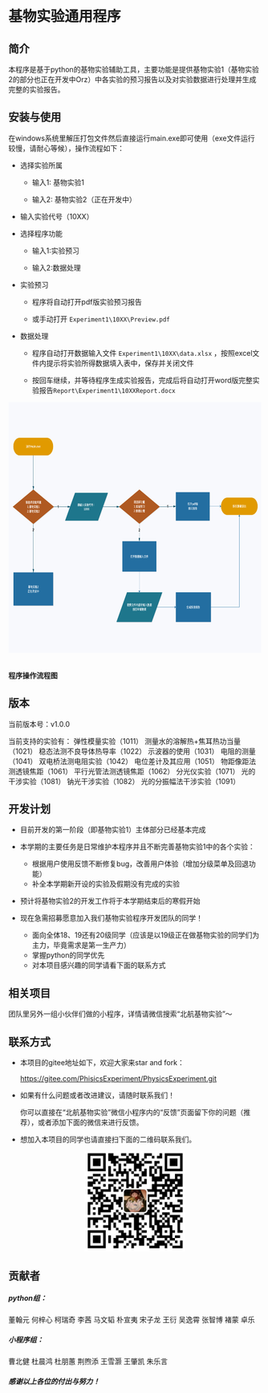 # 基物实验通用程序



## 简介

本程序是基于python的基物实验辅助工具，主要功能是提供基物实验1（基物实验2的部分也正在开发中Orz）中各实验的预习报告以及对实验数据进行处理并生成完整的实验报告。



## 安装与使用

在windows系统里解压打包文件然后直接运行main.exe即可使用（exe文件运行较慢，请耐心等候），操作流程如下：

* 选择实验所属

  * 输入1: 基物实验1

  * 输入2: 基物实验2（正在开发中）

* 输入实验代号（10XX）

* 选择程序功能

  * 输入1:实验预习

  * 输入2:数据处理

* 实验预习

  * 程序将自动打开pdf版实验预习报告

  * 或手动打开 `Experiment1\10XX\Preview.pdf`

* 数据处理

  * 程序自动打开数据输入文件  `Experiment1\10XX\data.xlsx` ，按照excel文件内提示将实验所得数据填入表中，保存并关闭文件

  * 按回车继续，并等待程序生成实验报告，完成后将自动打开word版完整实验报告`Report\Experiment1\10XXReport.docx`

  

<div  align="center">    
<img src="/pics/pic2.png" width = 800 height = 500 />
</div>

​                                      
                                         **程序操作流程图**



## 版本

当前版本号：v1.0.0

当前支持的实验有：
        弹性模量实验（1011）
        测量水的溶解热+焦耳热功当量（1021）
        稳态法测不良导体热导率（1022）
        示波器的使用（1031）
        电阻的测量（1041）
        双电桥法测电阻实验（1042）
        电位差计及其应用（1051）
        物距像距法测透镜焦距（1061）
        平行光管法测透镜焦距（1062）
        分光仪实验（1071）
        光的干涉实验（1081）
        钠光干涉实验（1082）
        光的分振幅法干涉实验（1091）



## 开发计划

* 目前开发的第一阶段（即基物实验1）主体部分已经基本完成
* 本学期的主要任务是日常维护本程序并且不断完善基物实验1中的各个实验：
  * 根据用户使用反馈不断修复bug，改善用户体验（增加分级菜单及回退功能）
  * 补全本学期新开设的实验及假期没有完成的实验

* 预计将基物实验2的开发工作将于本学期结束后的寒假开始
* 现在急需招募愿意加入我们基物实验程序开发团队的同学！
  * 面向全体18、19还有20级同学（应该是以19级正在做基物实验的同学们为主力，毕竟需求是第一生产力）
  * 掌握python的同学优先
  * 对本项目感兴趣的同学请看下面的联系方式



## 相关项目

团队里另外一组小伙伴们做的小程序，详情请微信搜索“北航基物实验”～



## 联系方式

* 本项目的gitee地址如下，欢迎大家来star and fork：

  https://gitee.com/PhisicsExperiment/PhysicsExperiment.git

* 如果有什么问题或者改进建议，请随时联系我们！

  你可以直接在“北航基物实验”微信小程序内的“反馈”页面留下你的问题（推荐），或者添加下面的微信来进行反馈。

* 想加入本项目的同学也请直接扫下面的二维码联系我们。

  

<div  align="center">    
<img src="/pics/QRcode.jpg" width = 200 height = 200 />
</div>



## 贡献者

##### python组：

董翰元 何梓心 柯瑞奇 李茜 马文韬 朴宣夷 宋子龙 王衍 吴逸霄 张智博 褚蒙 卓乐

##### 小程序组：

曹北健 杜晨鸿 杜朋蕙 荆煦添 王雪灏 王肇凯 朱乐言

##### 感谢以上各位的付出与努力！